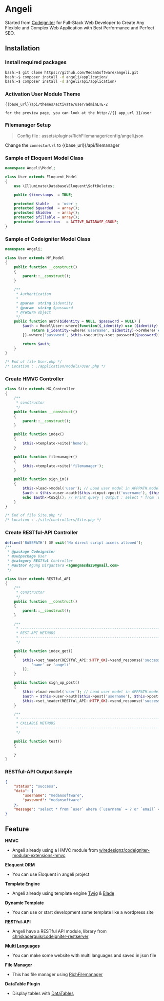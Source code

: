 # Angeli

Started from [Codeigniter](https://codeigniter.com) for Full-Stack Web Developer to Create Any Flexible and Complex Web Application with Best Performance and Perfect SEO.

## Installation

### Install required packages

```bash
bash:~$ git clone https://github.com/MedanSoftware/angeli.git
bash:~$ composer install -d angeli/application/
bash:~$ composer install -d angeli/api/application/
```

### Activation User Module Theme

```text
{{base_url}}api/themes/activate/user/adminLTE-2

for the preview page, you can look at the http://{{ app_url }}/user
```

### Filemanager Setup

> Config file : assets/plugins/RichFilemanager/config/angeli.json

Change the `connectorUrl` to {{base_url}}/api/filemanager


### Sample of Eloquent Model Class

```php
namespace Angeli\Model;

class User extends Eloquent_Model
{
	use \Illuminate\Database\Eloquent\SoftDeletes;

	public $timestamps	= TRUE;

	protected $table	= 'user';
	protected $guarded	= array();
	protected $hidden	= array();
	protected $fillable	= array();
	protected $connection	= ACTIVE_DATABASE_GROUP;
}

```

### Sample of Codeigniter Model Class

```php
namespace Angeli;

class User extends MY_Model
{
	public function __construct()
	{
		parent::__construct();
	}

	/**
	 * Authentication
	 * 
	 * @param  string $identity
	 * @param  string $password
	 * @return object
	 */
	public function auth($identity = NULL, $password = NULL) {
		$auth = Model\User::where(function($_identity) use ($identity) { 
			return $_identity->where('username', $identity)->orWhere('email', $identity);
		})->where('password', $this->security->set_password($password));

		return $auth;
	}
}

/* End of file User.php */
/* Location : ./application/models/User.php */
```

### Create HMVC Controller

```php
class Site extends MX_Controller
{
	/**
	 * constructor
	 */
	public function __construct()
	{
		parent::__construct();
	}

	public function index()
	{
		$this->template->site('home');
	}

	public function filemanager()
	{
		$this->template->site('filemanager');
	}

	public function sign_in()
	{
		$this->load->model('user'); // Load user model in APPPATH.models/
		$auth = $this->user->auth($this->input->post('username'), $this->input->post('password')); // Call model method
		echo $auth->toSql(); // Print query | Output : select * from `user` where (`username` = ? or `email` = ?) and `password` = ? and `user`.`deleted_at` is null
	}
}

/* End of file Site.php */
/* Location : ./site/controllers/Site.php */
```

### Create RESTful-API Controller

```php
defined('BASEPATH') OR exit('No direct script access allowed');
/**
 * @package Codeigniter
 * @subpackage User
 * @category RESTful Controller
 * @author Agung Dirgantara <agungmasda29@gmail.com>
 */

class User extends RESTful_API
{
	/**
	 * constructor
	 */
	public function __construct()
	{
		parent::__construct();
	}

	/**
	 * ----------------------------------------------------------------------------------------------------
	 * REST-API METHODS
	 * ----------------------------------------------------------------------------------------------------
	 */

	public function index_get()
	{
		$this->set_header(RESTful_API::HTTP_OK)->send_response('success', array(
			'name' => 'angeli'
		));
	}

	public function sign_up_post()
	{
		$this->load->model('user'); // Load user model in APPPATH.models/
		$auth = $this->user->auth($this->post('username'), $this->post('password')); // Call model method
		$this->set_header(RESTful_API::HTTP_OK)->send_response('success', $this->post(), $auth->toSql()); // for the output display, let's seet at the RESTful-API Output Sample
	}

	/**
	 * ----------------------------------------------------------------------------------------------------
	 * CALLABLE METHODS
	 * ----------------------------------------------------------------------------------------------------
	 */

	public function test()
	{

	}
}
```

### RESTful-API Output Sample

```json
{
    "status": "success",
    "data": {
        "username": "medansoftware",
        "password": "medansoftware"
    },
    "message": "select * from `user` where (`username` = ? or `email` = ?) and `password` = ? and `user`.`deleted_at` is null"
}
```

## Feature

**HMVC** 
- Angeli already using a HMVC module from [wiredesignz/codeigniter-modular-extensions-hmvc](https://bitbucket.org/wiredesignz/codeigniter-modular-extensions-hmvc/src)

**Eloquent ORM**
- You can use Eloquent in angeli project

**Template Engine**
- Angeli already using template engine [Twig](https://twig.symfony.com) & [Blade](https://laravel.com/docs/7.x/blade)

**Dynamic Template**
- You can use or start development some template like a wordpress site

**RESTful-API**
- Angeli have a RESTful API module, library from [chriskacerguis/codeigniter-restserver](https://github.com/chriskacerguis/codeigniter-restserver)

**Multi Languages**
- You can make some website with multi languages and saved in json file

**File Manager**
- This has file manager using [RichFilemanager](https://github.com/psolom/RichFilemanager)

**DataTable Plugin**
- Display tables with [DataTables](https://datatables.net)